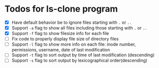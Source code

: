 # Todos for ls-clone program

- [X] Have default behavior be to ignore files starting with `.` or `..`
- [X] Support `-a` flag to show all files including those starting with `.` or `..`
- [X] Support `-f` flag to show  filesize info for each file
- [ ] Fix code to properly display file size of directory files
- [ ] Support `-l` flag to show more info on each file: inode number, permissions,  username, date of last modification
- [ ] Support `-t` flag to sort output by time of last modification (descending)
- [ ] Support `-s` flag to sort output by lexicographical order(descending)
